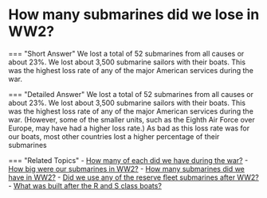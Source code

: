 # How many submarines did we lose in WW2?


=== "Short Answer"
    We lost a total of 52 submarines from all causes or about 23%. We lost about 3,500 submarine sailors with their boats. This was the highest loss rate of any of the major American services during the war.

=== "Detailed Answer"
    We lost a total of 52 submarines from all causes or about 23%.  We lost about 3,500 submarine sailors with their boats.  This was the highest loss rate of any of the major American services during the war.  (However, some of the smaller units, such as the Eighth Air Force over Europe, may have had a higher loss rate.)  As bad as this loss rate was for our boats, most other countries lost a higher percentage of their submarines

=== "Related Topics"
    - [How many of each did we have during the war?](./how-many-of-each-did-we-have-during-the-war.md)
    - [How big were our submarines in WW2?](./how-big-were-our-submarines-in-ww2.md)
    - [How many submarines did we have in WW2?](./how-many-submarines-did-we-have-in-ww2.md)
    - [Did we use any of the reserve fleet submarines after WW2?](./did-we-use-any-of-the-reserve-fleet-submarines-after-ww2.md)
    - [What was built after the R and S class boats?](./what-was-built-after-the-r-and-s-class-boats.md)
